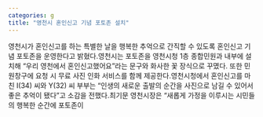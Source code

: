 ```yaml
---
categories: g
title: "영천시 혼인신고 기념 포토존 설치"
---
```

영천시가 혼인신고를 하는 특별한 날을 행복한 추억으로 간직할 수 있도록 혼인신고 기념 포토존을 운영한다고 밝혔다.영천시는 포토존을 영천시청 1층 종합민원과 내부에 설치해 “우리 영천에서 혼인신고했어요”라는 문구와 화사한 꽃 장식으로 꾸몄다. 또한 민원창구에 요청 시 무료 사진 인화 서비스를 함께 제공한다.영천시청에서 혼인신고를 마친 I(34) 씨와 Y(32) 씨 부부는 “인생의 새로운 출발의 순간을 사진으로 남길 수 있어서 좋은 추억이 됐다”고 소감을 전했다.최기문 영천시장은 “새롭게 가정을 이루시는 시민들의 행복한 순간에 포토존이